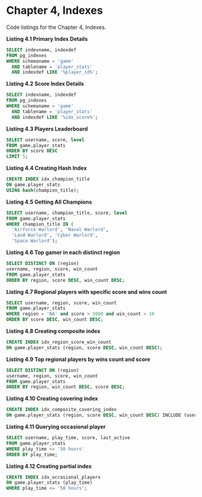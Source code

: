 # Chapter 4, Indexes

Code listings for the Chapter 4, Indexes.

**Listing 4.1 Primary Index Details**
```sql
SELECT indexname, indexdef
FROM pg_indexes
WHERE schemaname = 'game'
  AND tablename = 'player_stats'
  AND indexdef LIKE '%player_id%';
```

**Listing 4.2 Score Index Details**
```sql
SELECT indexname, indexdef
FROM pg_indexes
WHERE schemaname = 'game'
  AND tablename = 'player_stats'
  AND indexdef LIKE '%idx_score%';
```

**Listing 4.3 Players Leaderboard**
```sql
SELECT username, score, level 
FROM game.player_stats 
ORDER BY score DESC 
LIMIT 5;
```

**Listing 4.4 Creating Hash Index**
```sql
CREATE INDEX idx_champion_title 
ON game.player_stats 
USING hash(champion_title);
```

**Listing 4.5 Getting All Champions**
```sql
SELECT username, champion_title, score, level 
FROM game.player_stats 
WHERE champion_title IN (
  'Airforce Warlord', 'Naval Warlord',
  'Land Warlord', 'Cyber Warlord',
  'Space Warlord');
```

**Listing 4.6 Top gamer in each distinct region**
```sql
SELECT DISTINCT ON (region)
username, region, score, win_count
FROM game.player_stats
ORDER BY region, score DESC, win_count DESC;
```

**Listing 4.7 Regional players with specific score and wins count**
```sql
SELECT username, region, score, win_count
FROM game.player_stats
WHERE region = 'NA' and score > 5000 and win_count > 10
ORDER BY score DESC, win_count DESC;
```

**Listing 4.8 Creating composite index**
```sql
CREATE INDEX idx_region_score_win_count 
ON game.player_stats (region, score DESC, win_count DESC);
```

**Listing 4.9 Top regional players by wins count and score**
```sql
SELECT DISTINCT ON (region)
username, region, score, win_count
FROM game.player_stats
ORDER BY region, win_count DESC, score DESC;
```

**Listing 4.10 Creating covering index**
```sql
CREATE INDEX idx_composite_covering_index 
ON game.player_stats (region, score DESC, win_count DESC) INCLUDE (username);
```

**Listing 4.11 Querying occasional player**
```sql
SELECT username, play_time, score, last_active
FROM game.player_stats
WHERE play_time <= '50 hours'
ORDER BY play_time;
```

**Listing 4.12 Creating partial index**
```sql
CREATE INDEX idx_occasional_players 
ON game.player_stats (play_time)
WHERE play_time <= '50 hours';
```






